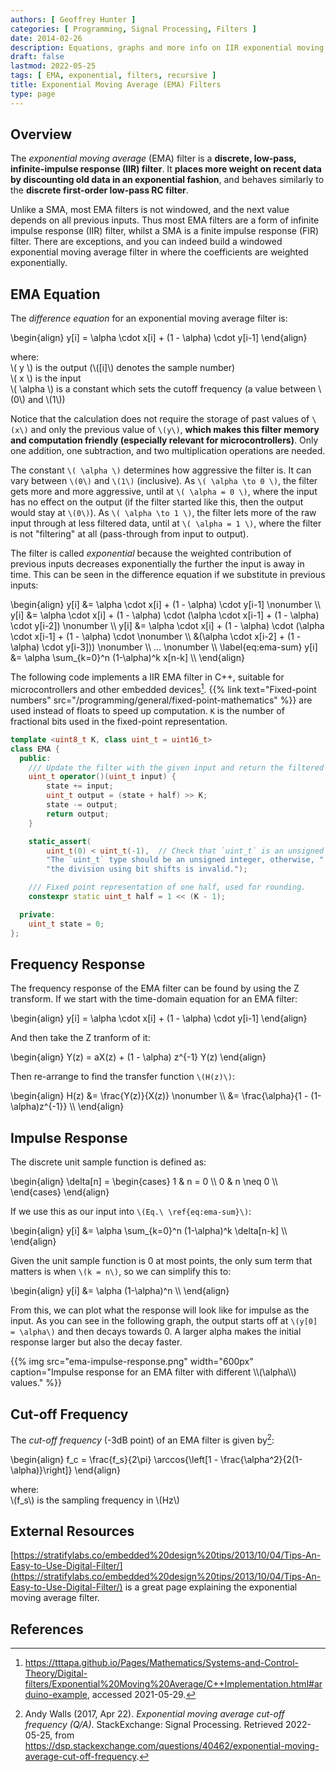 ```yaml
---
authors: [ Geoffrey Hunter ]
categories: [ Programming, Signal Processing, Filters ]
date: 2014-02-26
description: Equations, graphs and more info on IIR exponential moving average (EMA) filters.
draft: false
lastmod: 2022-05-25
tags: [ EMA, exponential, filters, recursive ]
title: Exponential Moving Average (EMA) Filters
type: page
---
```


## Overview

The _exponential moving average_ (EMA) filter is a **discrete, low-pass, infinite-impulse response (IIR) filter**. It **places more weight on recent data by discounting old data in an exponential fashion**, and behaves similarly to the **discrete first-order low-pass RC filter**.

Unlike a SMA, most EMA filters is not windowed, and the next value depends on all previous inputs. Thus most EMA filters are a form of infinite impulse response (IIR) filter, whilst a SMA is a finite impulse response (FIR) filter. There are exceptions, and you can indeed build a windowed exponential moving average filter in where the coefficients are weighted exponentially.

## EMA Equation

The _difference equation_ for an exponential moving average filter is:

<p>\begin{align}
y[i] = \alpha \cdot x[i] + (1 - \alpha) \cdot y[i-1]
\end{align}</p>

<p class="centered">
    where:<br>
    \( y \) is the output (\([i]\) denotes the sample number)<br>
    \( x \) is the input<br>
    \( \alpha \) is a constant which sets the cutoff frequency (a value between \(0\) and \(1\))<br>
</p>

Notice that the calculation does not require the storage of past values of `\(x\)` and only the previous value of `\(y\)`, **which makes this filter memory and computation friendly (especially relevant for microcontrollers)**. Only one addition, one subtraction, and two multiplication operations are needed.

The constant `\( \alpha \)` determines how aggressive the filter is. It can vary between `\(0\)` and `\(1\)` (inclusive). As `\( \alpha \to 0 \)`, the filter gets more and more aggressive, until at `\( \alpha = 0 \)`, where the input has no effect on the output (if the filter started like this, then the output would stay at `\(0\)`). As `\( \alpha \to 1 \)`, the filter lets more of the raw input through at less filtered data, until at `\( \alpha = 1 \)`, where the filter is not "filtering" at all (pass-through from input to output).

The filter is called _exponential_ because the weighted contribution of previous inputs decreases exponentially the further the input is away in time. This can be seen in the difference equation if we substitute in previous inputs:

<p>\begin{align}
y[i] &= \alpha \cdot x[i] + (1 - \alpha) \cdot y[i-1] \nonumber \\
y[i] &= \alpha \cdot x[i] + (1 - \alpha) \cdot (\alpha \cdot x[i-1] + (1 - \alpha) \cdot y[i-2]) \nonumber \\
y[i] &= \alpha \cdot x[i] + (1 - \alpha) \cdot (\alpha \cdot x[i-1] + (1 - \alpha) \cdot \nonumber \\ 
     &(\alpha \cdot x[i-2] + (1 - \alpha) \cdot y[i-3])) \nonumber \\
... \nonumber \\
\label{eq:ema-sum}
y[i] &= \alpha \sum_{k=0}^n (1-\alpha)^k x[n-k] \\
\end{align}</p>

The following code implements a IIR EMA filter in C++, suitable for microcontrollers and other embedded devices[^pieter-p-ema]. {{% link text="Fixed-point numbers" src="/programming/general/fixed-point-mathematics" %}} are used instead of floats to speed up computation. `K` is the number of fractional bits used in the fixed-point representation.

```cpp
template <uint8_t K, class uint_t = uint16_t>
class EMA {
  public:
    /// Update the filter with the given input and return the filtered output.
    uint_t operator()(uint_t input) {
        state += input;
        uint_t output = (state + half) >> K;
        state -= output;
        return output;
    }

    static_assert(
        uint_t(0) < uint_t(-1),  // Check that `uint_t` is an unsigned type
        "The `uint_t` type should be an unsigned integer, otherwise, "
        "the division using bit shifts is invalid.");

    /// Fixed point representation of one half, used for rounding.
    constexpr static uint_t half = 1 << (K - 1);

  private:
    uint_t state = 0;
};
```

## Frequency Response

The frequency response of the EMA filter can be found by using the Z transform. If we start with the time-domain equation for an EMA filter:

<p>\begin{align}
y[i] = \alpha \cdot x[i] + (1 - \alpha) \cdot y[i-1]
\end{align}</p>

And then take the Z tranform of it:

<p>\begin{align}
Y(z) = aX(z) + (1 - \alpha) z^{-1} Y(z)
\end{align}</p>

Then re-arrange to find the transfer function `\(H(z)\)`:

<p>\begin{align}
H(z) &= \frac{Y(z)}{X(z)} \nonumber \\
     &= \frac{\alpha}{1 - (1-\alpha)z^{-1}} \\
\end{align}</p>

## Impulse Response

The discrete unit sample function is defined as:

<p>\begin{align}
\delta[n] =
\begin{cases} 
      1 & n = 0 \\
      0 & n \neq 0 \\      
\end{cases}
\end{align}
</p>

If we use this as our input into `\(Eq.\ \ref{eq:ema-sum}\)`:

<p>\begin{align}
y[i] &= \alpha \sum_{k=0}^n (1-\alpha)^k \delta[n-k] \\
\end{align}</p>

Given the unit sample function is 0 at most points, the only sum term that matters is when `\(k = n\)`, so we can simplify this to:

<p>\begin{align}
y[i] &= \alpha (1-\alpha)^n \\
\end{align}</p>

From this, we can plot what the response will look like for impulse as the input. As you can see in the following graph, the output starts off at `\(y[0] = \alpha\)` and then decays towards 0. A larger alpha makes the initial response larger but also the decay faster.

{{% img src="ema-impulse-response.png" width="600px" caption="Impulse response for an EMA filter with different \\\\(\alpha\\\\) values." %}}

## Cut-off Frequency

The _cut-off frequency_ (-3dB point) of an EMA filter is given by[^se-dsp-ema-cutoff]:

<p>\begin{align}
f_c = \frac{f_s}{2\pi} \arccos{\left[1 - \frac{\alpha^2}{2(1-\alpha)}\right]}
\end{align}</p>

<p class="centered">
where:<br/>
\(f_s\) is the sampling frequency in \(Hz\)<br/>
</p>

## External Resources

[https://stratifylabs.co/embedded%20design%20tips/2013/10/04/Tips-An-Easy-to-Use-Digital-Filter/](https://stratifylabs.co/embedded%20design%20tips/2013/10/04/Tips-An-Easy-to-Use-Digital-Filter/) is a great page explaining the exponential moving average filter.

## References

[^pieter-p-ema]: <https://tttapa.github.io/Pages/Mathematics/Systems-and-Control-Theory/Digital-filters/Exponential%20Moving%20Average/C++Implementation.html#arduino-example>, accessed 2021-05-29.
[^se-dsp-ema-cutoff]: Andy Walls (2017, Apr 22). _Exponential moving average cut-off frequency (Q/A)_. StackExchange: Signal Processing. Retrieved 2022-05-25, from https://dsp.stackexchange.com/questions/40462/exponential-moving-average-cut-off-frequency.
